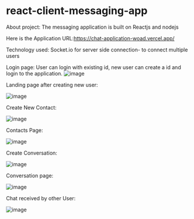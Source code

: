 # react-client-messaging-app
About project: The messaging application is built on Reactjs and nodejs

Here is the Application URL:https://chat-application-woad.vercel.app/

Technology used: Socket.io for server side connection- to connect multiple users

Login page:
User can login with existing id, new user can create a id and login to the application.
![image](https://user-images.githubusercontent.com/107784718/185787266-7822b2ce-5969-4ff6-a576-8b0ca516401d.png)

Landing page after creating new user:

![image](https://user-images.githubusercontent.com/107784718/185787310-bdca0bc5-0155-4204-99d0-1452ba9a96ff.png)

Create New Contact:

![image](https://user-images.githubusercontent.com/107784718/180592672-f1dbae03-7473-429e-8829-ac167069cf16.png)

Contacts Page:

![image](https://user-images.githubusercontent.com/107784718/180592705-8b48df0a-4557-4f12-a5a7-e856738ca1f6.png)

Create Conversation:

![image](https://user-images.githubusercontent.com/107784718/180592734-3244284d-f024-4a8e-a050-4efdf7234d30.png)


Conversation page:

![image](https://user-images.githubusercontent.com/107784718/180592889-cfe2b916-9ff9-4df7-b54a-ce8996250579.png)


Chat received by other User:

![image](https://user-images.githubusercontent.com/107784718/180592851-2417a3da-ccf1-42a8-946e-aaaf1c88ea1e.png)

